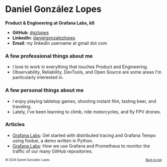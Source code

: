 # Daniel González Lopes

**Product & Engineering at Grafana Labs, k6**

- **GitHub**: [dgzlopes](https://github.com/dgzlopes) 
- **LinkedIn**: [danielgonzalezlopes](https://www.linkedin.com/in/danielgonzalezlopes/)
- **Email**: my linkedin username at gmail dot com

### A few professional things about me
- I love to work in everything that touches Product and Engineering. 
- Observability, Reliability, DevTools, and Open Source are some areas I'm particularly interested in.

### A few personal things about me
- I enjoy playing tabletop games, shooting instant film, tasting beer, and traveling.
- Lately, I've been learning to climb, ride motorcycles, and fly FPV drones.

### Articles

- [Grafana Labs](https://grafana.com/blog/2021/05/04/get-started-with-distributed-tracing-and-grafana-tempo-using-foobar-a-demo-written-in-python/): Get started with distributed tracing and Grafana Tempo using foobar, a demo written in Python.
- [Grafana Labs](https://grafana.com/blog/2021/09/20/how-we-use-grafana-and-prometheus-to-monitor-the-traffic-of-our-many-github-repositories/): How we use Grafana and Prometheus to monitor the traffic of our many GitHub repositories.

<sub><sup>© 2024 Daniel González Lopes </a><a href="#" style="float: right;">Back to top</a></sup></sub>
